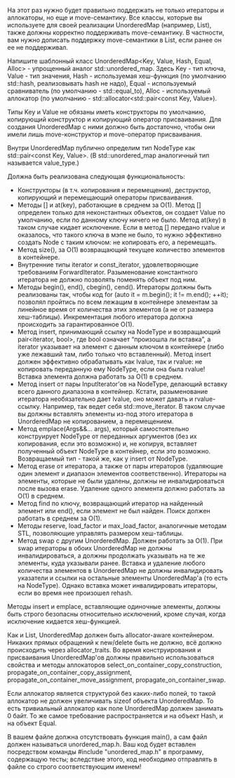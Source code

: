 На этот раз нужно будет правильно поддержать не только итераторы и аллокаторы, но еще и move-семантику. Все классы, которые вы используете для своей реализации UnorderedMap (например, List), также должны корректно поддерживать move-семантику. В частности, вам нужно дописать поддержку move-семантики в List, если ранее он ее не поддерживал.

Напишите шаблонный класс UnorderedMap<Key, Value, Hash, Equal, Alloc> - упрощенный аналог std::unordered_map. Здесь Key - тип ключа, Value - тип значения, Hash - используемая хеш-функция (по умолчанию std::hash<Key>, реализовывать hash не надо), Equal - используемый сравниватель (по умолчанию - std::equal_to<Key>), Alloc - используемый аллокатор (по умолчанию - std::allocator<std::pair<const Key, Value»).

Типы Key и Value не обязаны иметь конструкторы по умолчанию, копирующий конструктор и копирующий оператор присваивания. Для создания UnorderedMap с ними должно быть достаточно, чтобы они имели лишь move-конструктор и move-оператор присваивания.

Внутри UnorderedMap публично определим тип NodeType как std::pair<const Key, Value>. (В std::unordered_map аналогичный тип называется value_type.)

Должна быть реализована следующая функциональность:

* Конструкторы (в т.ч. копирования и перемещения), деструктор, копирующий и перемещающий операторы присваивания.
* Методы [] и at(key), работающие в среднем за O(1). Метод [] определен только для неконстантных объектов, он создает Value по умолчанию, если по данному ключу ничего не было. Метод at(key) в таком случае кидает исключение. Если в метод [] передано rvalue и оказалось, что такого ключа в мэпе не было, то нужно эффективно создать Node с таким ключом: не копировать его, а перемещать.
* Метод size(), за O(1) возвращающий текущее количество элементов в контейнере.
* Внутренние типы iterator и const_iterator, удовлетворяющие требованиям ForwardIterator. Разыменование константного итератора не должно позволять поменять объект под ним.
* Методы begin(), end(), cbegin(), cend(). Итераторы должны быть реализованы так, чтобы код for (auto it = m.begin(); it != m.end(); ++it); позволял пройтись по всем лежащим в контейнере элементам за линейное время от количества этих элементов (а не от размера хеш-таблицы). Инкрементация любого итератора должна происходить за гарантированное O(1).
* Метод insert, принимающий ссылку на NodeType и возвращающий pair<iterator, bool>, где bool означает “произошла ли вставка”, а iterator указывает на элемент с данным ключом в контейнере (либо уже лежавший там, либо только что вставленный). Метод insert должен эффективно обрабатывать как lvalue, так и rvalue: не копировать переданную ему NodeType, если она была rvalue! Вставка элемента должна работать за O(1) в среднем.
* Метод insert от пары InputIterator’ов на NodeType, делающий вставку всего данного диапазона в контейнер. Кстати, разыменование итератора необязательно дает lvalue, оно может давать и rvalue-ссылку. Например, так ведет себя std::move_iterator. В таком случае вы должны вставлять элементы из-под этого итератора в UnorderedMap не копированием, а перемещением.
* Метод emplace(Args&&... args), который самостоятельно конструирует NodeType от переданных аргументов (без их копирования, если это возможно) и, не копируя, вставляет полученный объект NodeType в контейнер, если это возможно. Возвращаемый тип - такой же, как у insert от NodeType.
* Метод erase от итератора, а также от пары итераторов (удаляющие один элемент и диапазон элементов соответственно). Итераторы на элементы, которые не были удалены, должны не инвалидироваться после вызова erase. Удаление одного элемента должно работать за O(1) в среднем.
* Метод find по ключу, возвращающий итератор на найденный элемент или end(), если элемент не был найден. Поиск должен работать в среднем за O(1).
* Методы reserve, load_factor и max_load_factor, аналогичные методам STL, позволяющие управлять размером хеш-таблицы.
* Метод swap с другим UnorderedMap. Должен работать за O(1). При swap итераторы в обоих UnorderedMap не должны инвалидироваться, а должны продолжать указывать на те же элементы, куда указывали ранее.
Вставка и удаление любого количества элементов в UnorderedMap не должны инвалидировать указатели и ссылки на остальные элементы UnorderedMap'а (то есть на NodeType). Однако вставка может инвалидировать итераторы, если во время нее произошел rehash.

Методы insert и emplace, вставляющие одиночные элементы, должны быть строго безопасны относительно исключений, кроме случая, когда исключение кидается хеш-функцией.

Как и List, UnorderedMap должен быть allocator-aware контейнером. Никаких прямых обращений к new/delete быть не должно, всё должно происходить через allocator_traits. Во время конструирования и присваивания UnorderedMap'ов должны правильно использоваться свойства и методы аллокаторов select_on_container_copy_construction, propagate_on_container_copy_assignment, propagate_on_container_move_assignment, propagate_on_container_swap.

Если аллокатор является структурой без каких-либо полей, то такой аллокатор не должен увеличивать sizeof объекта UnorderedMap. То есть тривиальный аллокатор как поле UnorderedMap должен занимать 0 байт. То же самое требование распространяется и на объект Hash, и на объект Equal.

В вашем файле должна отсутствовать функция main(), а сам файл должен называться unordered_map.h. Ваш код будет вставлен посредством команды #include "unordered_map.h" в программу, содержащую тесты; вследствие этого, код необходимо отправлять в файле со строго соответствующим именем!
